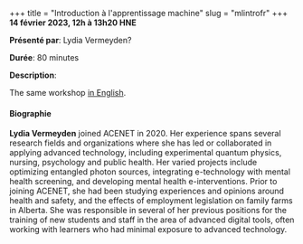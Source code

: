 +++
title = "Introduction à l'apprentissage machine"
slug = "mlintrofr"
+++
**14 février 2023, 12h à 13h20 HNE**

**Présenté par**: Lydia Vermeyden?

**Durée**: 80 minutes

**Description**:

The same workshop [in English](/mlintro).

#### Biographie

**Lydia Vermeyden** joined ACENET in 2020. Her experience spans several research fields and organizations
where she has led or collaborated in applying advanced technology, including experimental quantum physics,
nursing, psychology and public health. Her varied projects include optimizing entangled photon sources,
integrating e-technology with mental health screening, and developing mental health e-interventions. Prior to
joining ACENET, she had been studying experiences and opinions around health and safety, and the effects of
employment legislation on family farms in Alberta. She was responsible in several of her previous positions
for the training of new students and staff in the area of advanced digital tools, often working with learners
who had minimal exposure to advanced technology.



<!-- {{< vimeo 690948795 >}} -->
<!-- <br> -->

<!-- - [Watch this session on Vimeo](https://vimeo.com/690948795) -->
